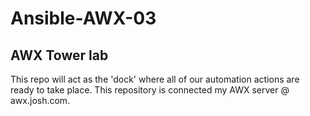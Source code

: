 # Ansible-AWX-03
## AWX Tower lab
This repo will act as the 'dock' where all of our automation actions are ready to take place. This repository is connected my AWX server @ awx.josh.com.
